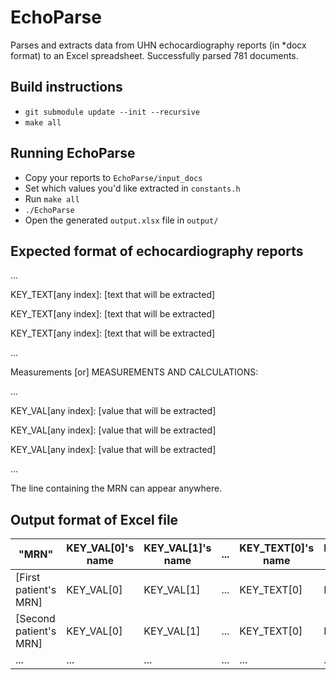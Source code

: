 # EchoParse
Parses and extracts data from UHN echocardiography reports (in *docx format) to an Excel spreadsheet. Successfully parsed 781 documents.

## Build instructions
* `git submodule update --init --recursive`
* `make all`

## Running EchoParse
* Copy your reports to `EchoParse/input_docs`
* Set which values you'd like extracted in `constants.h`
* Run `make all`
* `./EchoParse`
* Open the generated `output.xlsx` file in `output/`

## Expected format of echocardiography reports

...

KEY_TEXT[any index]: [text that will be extracted]

KEY_TEXT[any index]: [text that will be extracted]

KEY_TEXT[any index]: [text that will be extracted]

...

Measurements [or] MEASUREMENTS AND CALCULATIONS:

...

KEY_VAL[any index]: [value that will be extracted]

KEY_VAL[any index]: [value that will be extracted]

KEY_VAL[any index]: [value that will be extracted]

...

The line containing the MRN can appear anywhere.

## Output format of Excel file

| "MRN" | KEY_VAL[0]'s name | KEY_VAL[1]'s name | ... | KEY_TEXT[0]'s name | KEY_TEXT[1]'s name | ... |
| ----- | ----------------- | ---------------- | --- | ------------------ | ------------------ | --- |
| [First patient's MRN] | KEY_VAL[0] | KEY_VAL[1] | ... | KEY_TEXT[0] | KEY_TEXT[1] | ... |
| [Second patient's MRN] | KEY_VAL[0] | KEY_VAL[1] | ... | KEY_TEXT[0] | KEY_TEXT[1] | ... |
| ... | ... | ... | ... | ... | ... | ... |
